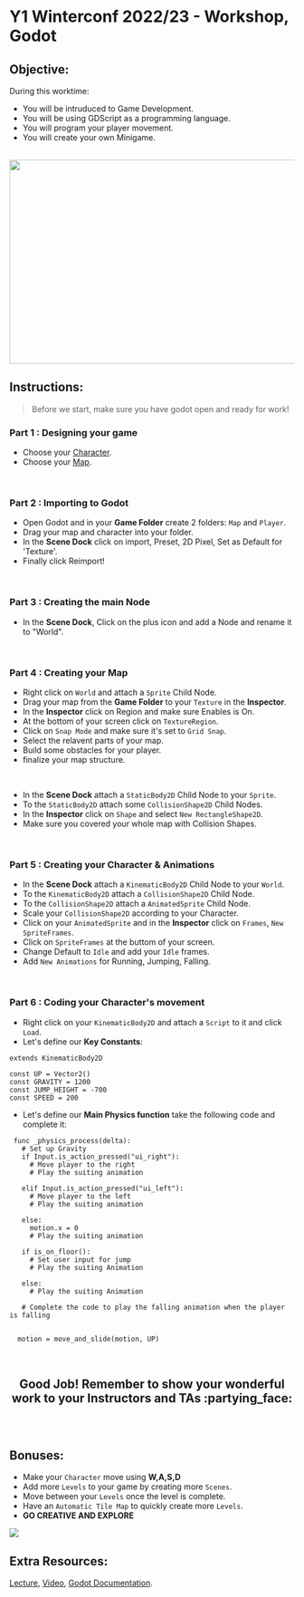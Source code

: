   # Y1 Winterconf 2022/23 - Workshop, Godot
  
  ## Objective:
  During this worktime: 
  - You will be intruduced to Game Development.
  - You will be using GDScript as a programming language.
  - You will program your player movement.
  - You will create your own Minigame.

<br>
<div align="center">
<img src="https://i.redd.it/4vepr95bye861.gif" width="640" height="360" />
</div>


## Instructions:
> Before we start, make sure you have godot open and ready for work!

### Part 1 : Designing your game
 - Choose your [Character](https://drive.google.com/drive/folders/17heoqicF1QPqbZkdqBJTqS7rkZeMe7k_).
 - Choose your [Map](https://drive.google.com/drive/folders/1qKDc3ycTWMciUUyECka5DdPp5M8XxmWL).
<br>

### Part 2 : Importing to Godot
 - Open Godot and in your **Game Folder** create 2 folders: `Map` and `Player`.
 - Drag your map and character into your folder.
 - In the **Scene Dock** click on import, Preset, 2D Pixel, Set as Default for 'Texture'.
 - Finally click Reimport!
<br>

### Part 3 : Creating the main Node
 - In the **Scene Dock**, Click on the plus icon and add a Node and rename it to "World".  

<br>

### Part 4 : Creating your Map
 - Right click on `World` and attach a `Sprite` Child Node. 
 - Drag your map from the **Game Folder** to your `Texture` in the **Inspector**.
 - In the **Inspector** click on Region and make sure Enables is On.
 - At the bottom of your screen click on `TextureRegion`.
 - Click on `Snap Mode` and make sure it's set to `Grid Snap`.
 - Select the relavent parts of your map.
 - Build some obstacles for your player.
 - finalize your map structure.

<br>  

 - In the **Scene Dock** attach a `StaticBody2D` Child Node to your `Sprite`.
 - To the `StaticBody2D` attach some `CollisionShape2D` Child Nodes.
 - In the **Inspector** click on `Shape` and select `New RectangleShape2D`.
 - Make sure you covered your whole map with Collision Shapes.
  
<br> 

### Part 5 : Creating your Character & Animations
 - In the **Scene Dock** attach a `KinematicBody2D` Child Node to your `World`.
 - To the `KinematicBody2D` attach a `CollisionShape2D` Child Node.
 - To the `CollisionShape2D` attach a `AnimatedSprite` Child Node.
 - Scale your `CollisionShape2D` according to your Character.
 - Click on your `AnimatedSprite` and in the **Inspector** click on `Frames`, `New SpriteFrames`.
 - Click on `SpriteFrames` at the buttom of your screen.
 - Change Default to `Idle` and add your `Idle` frames.
 - Add `New Animations` for Running, Jumping, Falling.


<br> 

### Part 6 : Coding your Character's movement
 - Right click on your `KinematicBody2D` and attach a `Script` to it and click `Load`.
 - Let's define our **Key Constants**:
  ```gdscript
  extends KinematicBody2D
  
  const UP = Vector2()
  const GRAVITY = 1200
  const JUMP_HEIGHT = -700
  const SPEED = 200
  ```
 - Let's define our **Main Physics function** take the following code and complete it:
 
 ```gdscript
  func _physics_process(delta):
    # Set up Gravity
    if Input.is_action_pressed("ui_right"):
      # Move player to the right
      # Play the suiting animation
      
    elif Input.is_action_pressed("ui_left"):
      # Move player to the left
      # Play the suiting animation
      
    else: 
      motion.x = 0 
      # Play the suiting animation
      
    if is_on_floor():
      # Set user input for jump 
      # Play the suiting Animation
      
    else:
      # Play the suiting Animation
      
    # Complete the code to play the falling animation when the player is falling 
      
      
   motion = move_and_slide(motion, UP)
  ```

<br>
<div align="center">
<h2> Good Job! Remember to show your wonderful work to your Instructors and TAs :partying_face: <h2>
</div>
<br>
 
## Bonuses:
 - Make your `Character` move using **W,A,S,D**
 - Add more `Levels` to your game by creating more `Scenes`.
 - Move between your `Levels` once the level is complete.
 - Have an `Automatic Tile Map` to quickly create more `Levels`.
 - **GO CREATIVE AND EXPLORE**
<div float="right">
  <img src="https://media.tenor.com/xaJrTrfiRcEAAAAM/happy-panda-bamboo.gif"/>
</div>
 
## Extra Resources:
[Lecture](https://docs.google.com/presentation/d/1dV9A2t-hab9TFk4qK4kSlH3Dy74iri7XSTFc9AFVvkY/edit#slide=id.g1bf1654ac85_0_357),
[Video](https://www.youtube.com/playlist?list=PL9FzW-m48fn2jlBu_0DRh7PvAt-GULEmd),
[Godot Documentation](https://docs.godotengine.org/en/stable/index.html).





